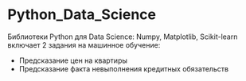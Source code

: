 # Python_Data_Science
Библиотеки Python для Data Science: Numpy, Matplotlib, Scikit-learn
включает 2 задания на машинное обучение:
- Предсказание цен на квартиры
- Предсказание факта невыполнения кредитных обязательств

